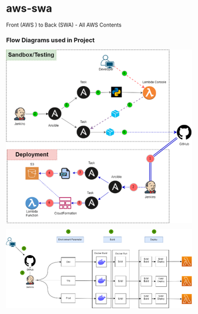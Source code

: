 # aws-swa
Front (AWS ) to Back (SWA) - All AWS Contents

### Flow Diagrams used in Project 


![Testing - Deployment](https://github.com/Jackuna/aws-swa/blob/lambda_deployer/Lambda-testing-deployment-custom.png)

![Lambda Deployment using AWS SAM](https://github.com/Jackuna/aws-swa/blob/lambda_deployer/Lambda-deployment-using-SAM.png)
